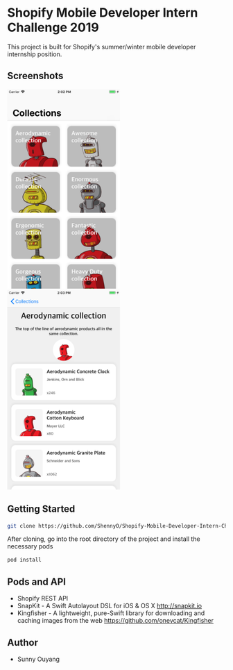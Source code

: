 # Shopify Mobile Developer Intern Challenge 2019

This project is built for Shopify's summer/winter mobile developer internship position. 

## Screenshots

<img src="Collections.png" width ="260" height="460"> <img src="Products.png" width ="260" height="460">


## Getting Started

```bash
git clone https://github.com/ShennyO/Shopify-Mobile-Developer-Intern-Challenge---Summer-2019.git
```
After cloning, go into the root directory of the project and install the necessary pods 

```bash
pod install
```
    

## Pods and API

* Shopify REST API 
* SnapKit - A Swift Autolayout DSL for iOS & OS X <http://snapkit.io>
* Kingfisher - A lightweight, pure-Swift library for downloading and caching images from the web <https://github.com/onevcat/Kingfisher>


## Author

* Sunny Ouyang








